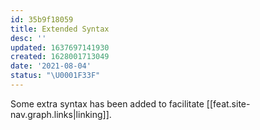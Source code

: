 ```yaml
---
id: 35b9f18059
title: Extended Syntax
desc: ''
updated: 1637697141930
created: 1628001713049
date: '2021-08-04'
status: "\U0001F33F"
---
```


Some extra syntax has been added to facilitate [[feat.site-nav.graph.links|linking]].
